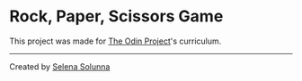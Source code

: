 # Rock, Paper, Scissors Game
This project was made for [The Odin Project](https://www.theodinproject.com/paths/foundations/courses/foundations/lessons/rock-paper-scissors)'s curriculum. 
___
Created by [Selena Solunna](http://www.github.com/ssolunna)